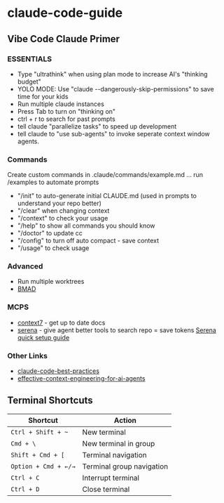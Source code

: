 # claude-code-guide
## Vibe Code Claude Primer

### ESSENTIALS
- Type "ultrathink" when using plan mode to increase AI's "thinking budget"
- YOLO MODE: Use "claude --dangerously-skip-permissions" to save time for your kids
- Run multiple claude instances
- Press Tab to turn on "thinking on"
- ctrl + r to search for past prompts
- tell claude "parallelize tasks" to speed up development
- tell claude to "use sub-agents" to invoke seperate context window agents.

### Commands
Create custom commands in .claude/commands/example.md … run /examples to automate prompts
- "/init" to auto-generate initial CLAUDE.md (used in prompts to understand your repo better)
- "/clear" when changing context
- "/context" to check your usage
- "/help" to show all commands you should know
- "/doctor" to update cc
- "/config" to turn off auto compact - save context
- "/usage" to check usage

### Advanced
- Run multiple worktrees
- [BMAD](https://github.com/bmad-code-org/BMAD-METHOD?tab=readme-ov-file)

### MCPS
- [context7](https://github.com/upstash/context7) - get up to date docs
- [serena](https://github.com/oraios/serena) - give agent better tools to search repo = save tokens [Serena quick setup guide](https://github.com/anthropics/claude-code)

### Other Links
- [claude-code-best-practices](https://www.anthropic.com/engineering/claude-code-best-practices)
- [effective-context-engineering-for-ai-agents](https://www.anthropic.com/engineering/effective-context-engineering-for-ai-agents)

## Terminal Shortcuts

| Shortcut | Action |
|----------|--------|
| `Ctrl + Shift + ~` | New terminal |
| `Cmd + \` | New terminal in group |
| `Shift + Cmd + [` | Terminal navigation |
| `Option + Cmd + ←/→` | Terminal group navigation |
| `Ctrl + C` | Interrupt terminal |
| `Ctrl + D` | Close terminal |

